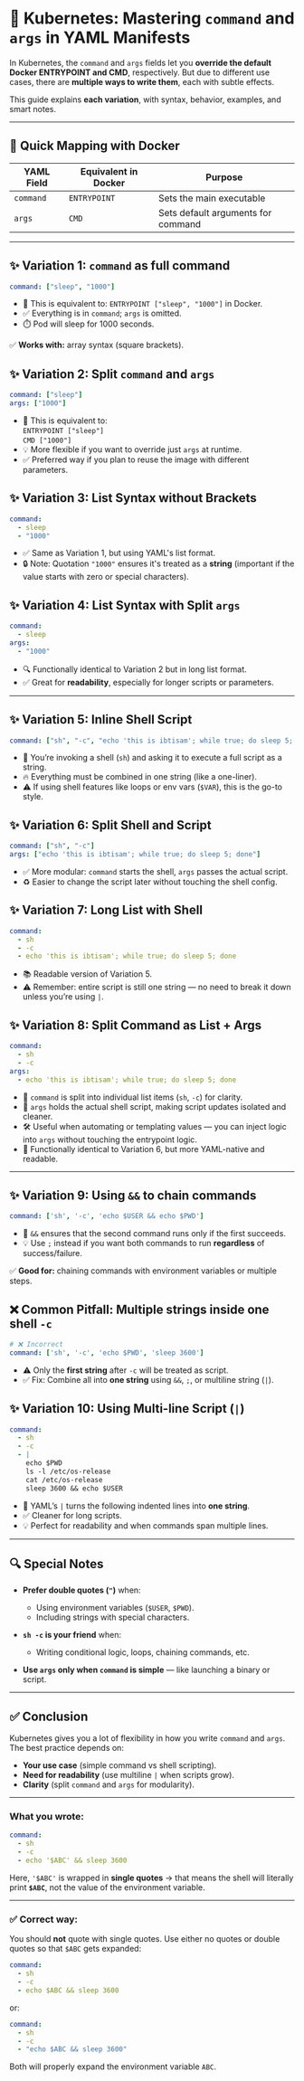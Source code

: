 # 🧠 Kubernetes: Mastering `command` and `args` in YAML Manifests

In Kubernetes, the `command` and `args` fields let you **override the default Docker ENTRYPOINT and CMD**, respectively. But due to different use cases, there are **multiple ways to write them**, each with subtle effects.

This guide explains **each variation**, with syntax, behavior, examples, and smart notes.

---

## 📌 Quick Mapping with Docker

| YAML Field  | Equivalent in Docker | Purpose                              |
|-------------|----------------------|--------------------------------------|
| `command`   | `ENTRYPOINT`         | Sets the main executable             |
| `args`      | `CMD`                | Sets default arguments for command   |

---

## ✨ Variation 1: `command` as full command

```yaml
command: ["sleep", "1000"]
```

- 🧠 This is equivalent to: `ENTRYPOINT ["sleep", "1000"]` in Docker.
- ✅ Everything is in `command`; `args` is omitted.
- ⏱️ Pod will sleep for 1000 seconds.

✅ **Works with:** array syntax (square brackets).

## ✨ Variation 2: Split `command` and `args`

```yaml
command: ["sleep"]
args: ["1000"]
```

- 🧠 This is equivalent to:  
  `ENTRYPOINT ["sleep"]`  
  `CMD ["1000"]`
- 💡 More flexible if you want to override just `args` at runtime.
- ✅ Preferred way if you plan to reuse the image with different parameters.

## ✨ Variation 3: List Syntax without Brackets

```yaml
command:
  - sleep
  - "1000"
```

- ✅ Same as Variation 1, but using YAML's list format.
- 🔒 Note: Quotation `"1000"` ensures it's treated as a **string** (important if the value starts with zero or special characters).

## ✨ Variation 4: List Syntax with Split `args`

```yaml
command:
  - sleep
args:
  - "1000"
```

- 🔍 Functionally identical to Variation 2 but in long list format.
- ✅ Great for **readability**, especially for longer scripts or parameters.

---

## ✨ Variation 5: Inline Shell Script

```yaml
command: ["sh", "-c", "echo 'this is ibtisam'; while true; do sleep 5; done"]
```

- 🧠 You’re invoking a shell (`sh`) and asking it to execute a full script as a string.
- 🔥 Everything must be combined in one string (like a one-liner).
- ⚠️ If using shell features like loops or env vars (`$VAR`), this is the go-to style.

## ✨ Variation 6: Split Shell and Script

```yaml
command: ["sh", "-c"]
args: ["echo 'this is ibtisam'; while true; do sleep 5; done"]
```

- ✅ More modular: `command` starts the shell, `args` passes the actual script.
- ♻️ Easier to change the script later without touching the shell config.

## ✨ Variation 7: Long List with Shell

```yaml
command:
  - sh
  - -c
  - echo 'this is ibtisam'; while true; do sleep 5; done
```

- 📚 Readable version of Variation 5.
- ⚠️ Remember: entire script is still one string — no need to break it down unless you’re using `|`.

## ✨ Variation 8: Split Command as List + Args

```yaml
command:
  - sh
  - -c
args:
  - echo 'this is ibtisam'; while true; do sleep 5; done
```

- 🧩 `command` is split into individual list items (`sh`, `-c`) for clarity.
- 🧵 `args` holds the actual shell script, making script updates isolated and cleaner.
- 🛠️ Useful when automating or templating values — you can inject logic into `args` without touching the entrypoint logic.
- 🧠 Functionally identical to Variation 6, but more YAML-native and readable.

---


## ✨ Variation 9: Using `&&` to chain commands

```yaml
command: ['sh', '-c', 'echo $USER && echo $PWD']
```

- 🧠 `&&` ensures that the second command runs only if the first succeeds.
- 💡 Use `;` instead if you want both commands to run **regardless** of success/failure.

✅ **Good for:** chaining commands with environment variables or multiple steps.

## ❌ Common Pitfall: Multiple strings inside one shell `-c`

```yaml
# ❌ Incorrect
command: ['sh', '-c', 'echo $PWD', 'sleep 3600']
```

- ⚠️ Only the **first string** after `-c` will be treated as script.
- ✅ Fix: Combine all into **one string** using `&&`, `;`, or multiline string (`|`).

## ✨ Variation 10: Using Multi-line Script (`|`)

```yaml
command:
  - sh
  - -c
  - |
    echo $PWD
    ls -l /etc/os-release
    cat /etc/os-release
    sleep 3600 && echo $USER
```

- 📜 YAML’s `|` turns the following indented lines into **one string**.
- ✅ Cleaner for long scripts.
- 💡 Perfect for readability and when commands span multiple lines.

---

## 🔍 Special Notes

- **Prefer double quotes (`"`)** when:
  - Using environment variables (`$USER`, `$PWD`).
  - Including strings with special characters.
  
- **`sh -c` is your friend** when:
  - Writing conditional logic, loops, chaining commands, etc.
  
- **Use `args` only when `command` is simple** — like launching a binary or script.

---

## ✅ Conclusion

Kubernetes gives you a lot of flexibility in how you write `command` and `args`. The best practice depends on:

- **Your use case** (simple command vs shell scripting).
- **Need for readability** (use multiline `|` when scripts grow).
- **Clarity** (split `command` and `args` for modularity).


---

### What you wrote:

```yaml
command:
  - sh
  - -c
  - echo '$ABC' && sleep 3600
```

Here, `'$ABC'` is wrapped in **single quotes** → that means the shell will literally print **`$ABC`**, not the value of the environment variable.

---

### ✅ Correct way:

You should **not** quote with single quotes. Use either no quotes or double quotes so that `$ABC` gets expanded:

```yaml
command:
  - sh
  - -c
  - echo $ABC && sleep 3600
```

or:

```yaml
command:
  - sh
  - -c
  - "echo $ABC && sleep 3600"
```

Both will properly expand the environment variable `ABC`.
